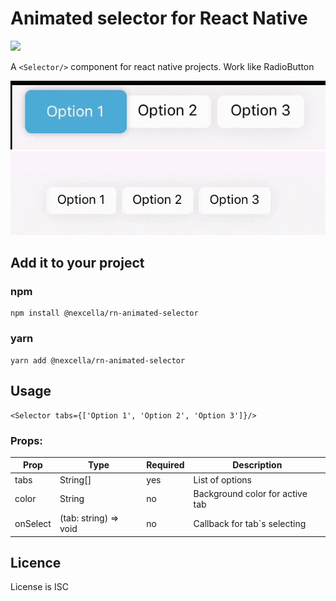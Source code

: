 # Animated selector for React Native 
![](https://img.shields.io/npm/types/typescript.svg)

A ```<Selector/>``` component for react native projects. 
Work like RadioButton

![Example](https://github.com/a-shabanov/rn-animate-selector/blob/master/example/selector.gif?raw=true)
![Example-Orange](https://github.com/a-shabanov/rn-animate-selector/blob/master/example/selector-orange.gif?raw=true)

## Add it to your project



### npm
```
npm install @nexcella/rn-animated-selector
```

### yarn
```
yarn add @nexcella/rn-animated-selector
```


## Usage

```
<Selector tabs={['Option 1', 'Option 2', 'Option 3']}/>
```

### Props:


| Prop | Type | Required |Description |
|--|--|--|--|
| tabs | String[]| yes | List of options |
| color | String | no | Background color for active tab |
| onSelect | (tab: string) => void | no | Callback for tab`s selecting |


## Licence

License is ISC
